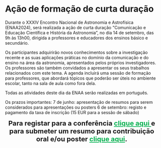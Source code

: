 # Ação de formação de curta duração

Durante o XXXIV Encontro Nacional de Astronomia e Astrofísica (ENAA2024), será realizada a ação de curta duração "Comunicação e Educação Científica e História da Astronomia”, no dia 14 de setembro, das 9h às 13h00, dirigida a professores e educadores dos ensinos básico e secundário.

Os participantes adquirirão novos conhecimentos sobre a investigação recente e as suas aplicações práticas no domínio da comunicação e do ensino na área da astronomia, apresentados pelos próprios investigadores. Os professores são também convidados a apresentar os seus trabalhos relacionados com este tema. A agenda incluirá uma sessão de formação para professores, que abordará tópicos que poderão ser úteis no ambiente escolar, tanto na sala de aula como fora dela.

Todas as atividades deste dia da ENAA serão realizadas em português.

Os prazos importantes:
7 de junho: apresentação de resumos para serem considerados para apresentações ou posters
6 de setembro: registo e pagamento da taxa de inscrição (15 EUR para a sessão de sábado)


<div style="text-align: center; font-size: 22px; font-weight: bold">
Para registar para a conferência <a href=registration_gform  style="color: #00b050"> clique aqui </a> e para submeter um resumo para contribuição oral e/ou poster <a href=abstract_gform  style="color: #00b050"> clique aqui</a>.
</div><br> 
